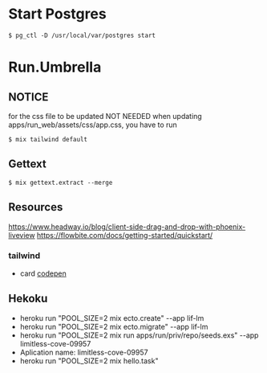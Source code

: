 # Start Postgres
```
$ pg_ctl -D /usr/local/var/postgres start
```
# Run.Umbrella

## NOTICE
for the css file to be updated NOT NEEDED
when updating apps/run_web/assets/css/app.css, you have to run 
 ``` 
 $ mix tailwind default 
```
## Gettext
```
$ mix gettext.extract --merge
```

## Resources
https://www.headway.io/blog/client-side-drag-and-drop-with-phoenix-liveview
https://flowbite.com/docs/getting-started/quickstart/


### tailwind
- card [codepen](https://codepen.io/handplant/pen/MWWaYNw?editors=1000)

## Hekoku


- heroku run "POOL_SIZE=2 mix ecto.create" --app lif-lm
- heroku run "POOL_SIZE=2 mix ecto.migrate" --app lif-lm 
- heroku run "POOL_SIZE=2 mix run apps/run/priv/repo/seeds.exs" --app limitless-cove-09957
- Aplication name: limitless-cove-09957
- heroku run "POOL_SIZE=2 mix hello.task"

